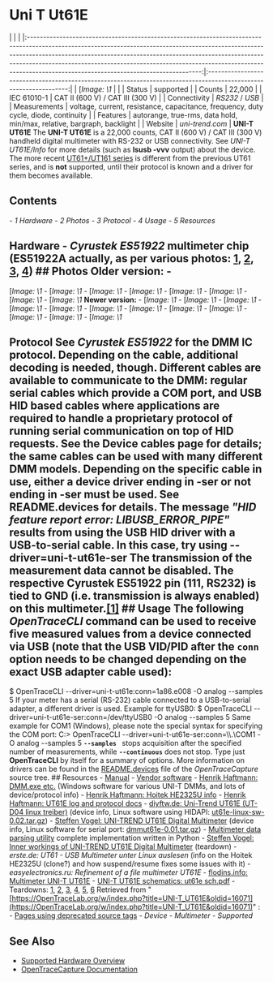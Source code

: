 # Uni T Ut61E
| | | |:-----------------------------------------------------------------------------------------------------------------------------------------------------------------------------------------------------------------------------------------------------------------------------------------------------------------------------------------------------------------------------:|:-----------------------------------------------------------------------------------------------------------------:| | [*Image: \1* | | | Status | supported | | Counts | 22,000 | | IEC 61010-1 | CAT II (600 V) / CAT III (300 V) | | Connectivity | *RS232* / *USB* | | Measurements | voltage, current, resistance, capacitance, frequency, duty cycle, diode, continuity | | Features | autorange, true-rms, data hold, min/max, relative, bargraph, backlight | | Website | *uni-trend.com* | **UNI-T UT61E** The **UNI-T UT61E** is a 22,000 counts, CAT II (600 V) / CAT III (300 V) handheld digital multimeter with RS-232 or USB connectivity. See *UNI-T UT61E/Info* for more details (such as **lsusb -vvv** output) about the device. The more recent [UT61+/UT161 series](https://www.uni-trend.com/meters/html/product/NewProducts/UT61%20161%20Series/) is different from the previous UT61 series, and is **not** supported, until their protocol is known and a driver for them becomes available.
## Contents
\- *1 Hardware* \- *2 Photos* \- *3 Protocol* \- *4 Usage* \- *5 Resources*
## Hardware \- *Cyrustek ES51922* multimeter chip (ES51922A actually, as per various photos: [1](http://i492.photobucket.com/albums/rr283/DarkShadower/IMAG0005.jpg), [2](http://www.eevblog.com/forum/product-reviews-photos-and-discussion/uni-t-ut61e-multimeter-teardown-photos/?action=dlattach;attach=19985;image;PHPSESSID=14790b9893bed7edb7d8c0505b195ed8), [3](http://img848.imageshack.us/img848/3784/dscf0150w.jpg), [4](http://we.easyelectronics.ru/uploads/images/00/05/21/2011/11/18/553300.jpg)) ## Photos **Older version:** \-
[*Image: \1*
\-
[*Image: \1*
\-
[*Image: \1*
\-
[*Image: \1*
\-
[*Image: \1*
\-
[*Image: \1*
\-
[*Image: \1*
\-
[*Image: \1*
**Newer version:** \-
[*Image: \1*
\-
[*Image: \1*
\-
[*Image: \1*
\-
[*Image: \1*
\-
[*Image: \1*
\-
[*Image: \1*
\-
[*Image: \1*
\-
[*Image: \1*
\-
[*Image: \1*
\-
[*Image: \1*
\-
[*Image: \1*
\-
[*Image: \1*
## Protocol See *Cyrustek ES51922* for the DMM IC protocol. Depending on the cable, additional decoding is needed, though. Different cables are available to communicate to the DMM: regular serial cables which provide a COM port, and USB HID based cables where applications are required to handle a proprietary protocol of running serial communication on top of HID requests. See the **Device cables** page for details; the same cables can be used with many different DMM models. Depending on the specific cable in use, either a device driver ending in **-ser** or not ending in **-ser** must be used. See README.devices for details. The message *"HID feature report error: LIBUSB_ERROR_PIPE"* results from using the USB HID driver with a USB-to-serial cable. In this case, try using --driver=**uni-t-ut61e-ser** The transmission of the measurement data cannot be disabled. The respective Cyrustek ES51922 pin (111, **RS232**) is tied to GND (i.e. transmission is always enabled) on this multimeter.[[1]](http://www.steffenvogel.de/2011/01/25/inner-workings-of-uni-trend-ut61e-digital-multimeter/) ## Usage The following *OpenTraceCLI* command can be used to receive five measured values from a device connected via USB (note that the USB VID/PID after the **`conn`** option needs to be changed depending on the exact USB adapter cable used):
$ OpenTraceCLI --driver=uni-t-ut61e:conn=1a86.e008 -O analog --samples 5
If your meter has a serial (RS-232) cable connected to a USB-to-serial adapter, a different driver is used. Example for ttyUSB0:
$ OpenTraceCLI --driver=uni-t-ut61e-ser:conn=/dev/ttyUSB0 -O analog --samples 5
Same example for COM1 (Windows), please note the special syntax for specifying the COM port:
C:\> OpenTraceCLI --driver=uni-t-ut61e-ser:conn=\\\\.\COM1 -O analog --samples 5
**`--samples `** stops acquisition after the specified number of measurements, while **`--continuous`** does not stop. Type just **OpenTraceCLI** by itself for a summary of options. More information on drivers can be found in the [README.devices](http://github.com/OpenTraceLab/?p=OpenTraceCapture.git;a=blob;f=README.devices) file of the *OpenTraceCapture* source tree. ## Resources \- [Manual](http://www.uni-trend.com/manual2/UT61English.pdf) \- [Vendor software](http://www.uni-trend.com/Web%20site/DMM%20Software/UT61E_setup%20v2.00.exe) \- [Henrik Haftmann: DMM.exe etc.](http://www-user.tu-chemnitz.de/~heha/hs_freeware/UNI-T/) (Windows software for various UNI-T DMMs, and lots of device/protocol info) \- [Henrik Haftmann: Hoitek HE2325U info](http://www-user.tu-chemnitz.de/~heha/bastelecke/Rund%20um%20den%20PC/hid-ser.en.htm) \- [Henrik Haftmann: UT61E log and protocol docs](http://www-user.tu-chemnitz.de/~heha/hs_freeware/UNI-T/UT61E.LOG) \- [diyftw.de: Uni-Trend UT61E (UT-D04 linux treiber)](http://diyftw.de/wiki/doku.php?id=projekte:ut61e) (device info, Linux software using HIDAPI: [ut61e-linux-sw-0.02.tar.gz](http://diyftw.de/wiki/lib/exe/fetch.php?media=projekte:ut61e-linux-sw-0.02.tar.gz)) \- [Steffen Vogel: UNI-TREND UT61E Digital Multimeter](http://www.steffenvogel.de/2009/11/29/uni-trend-ut61e-digital-multimeter/) (device info, Linux software for serial port: [dmmut61e-0.01.tar.gz](http://static.steffenvogel.de/wp-content/uploads/2009/11/dmmut61e-0.01.tar.gz)) \- [Multimeter data parsing utility](https://bitbucket.org/kuzavas/dmm_es51922) complete implementation written in Python \- [Steffen Vogel: Inner workings of UNI-TREND UT61E Digital Multimeter](http://www.steffenvogel.de/2011/01/25/inner-workings-of-uni-trend-ut61e-digital-multimeter/) (teardown) \- *erste.de: UT61 - USB Multimeter unter Linux auslesen* (info on the Hoitek HE2325U (clone?) and how suspend/resume fixes some issues with it) \- *easyelectronics.ru: Refinement of a file multimeter UT61E* \- [flodins.info: Multimeter UNI-T UT61E](http://translate.google.de/translate?sl=pl&tl=en&u=http%3A%2F%2Fflodins.info%2Fmoim-zdaniem%2F81-multimetr-uni-t-ut61e) \- [UNI-T UT61E schematics: ut61e sch.pdf](http://www.eevblog.com/forum/product-reviews-photos-and-discussion/uni-t-ut61e-multimeter-teardown-photos/?action=dlattach;attach=20302;PHPSESSID=14790b9893bed7edb7d8c0505b195ed8) \- Teardowns: [1](http://www.eevblog.com/forum/product-reviews-photos-and-discussion/uni-t-ut61e-multimeter-teardown-photos/msg45069/#msg45069), [2](http://www.eevblog.com/forum/product-reviews-photos-and-discussion/uni-t-ut61e-multimeter-teardown-photos/msg113968/#msg113968), [3](http://www.eevblog.com/forum/product-reviews-photos-and-discussion/uni-t-ut61e-multimeter-teardown-photos/msg86347/#msg86347), [4](http://www.eevblog.com/forum/product-reviews-photos-and-discussion/uni-t-ut61e-multimeter-teardown-photos/msg86378/#msg86378), [5](http://www.eevblog.com/forum/product-reviews-photos-and-discussion/uni-t-ut61e-multimeter-teardown-photos/msg86802/#msg86802), [6](http://www.eevblog.com/forum/product-reviews-photos-and-discussion/uni-t-ut61e-multimeter-teardown-photos/msg82784/#msg82784)
Retrieved from "[https://OpenTraceLab.org/w/index.php?title=UNI-T_UT61E&oldid=16071](https://OpenTraceLab.org/w/index.php?title=UNI-T_UT61E&oldid=16071)"
: \- [Pages using deprecated source tags](https://OpenTraceLab.org/w/index.php?title=Category:Pages_using_deprecated_source_tags&action=edit&redlink=1 "Category:Pages using deprecated source tags \(page does not exist\)") \- *Device* \- *Multimeter* \- *Supported*
## See Also
- [Supported Hardware Overview](../supported-hardware.md)
- [OpenTraceCapture Documentation](../../opentracecapture/overview.md)
